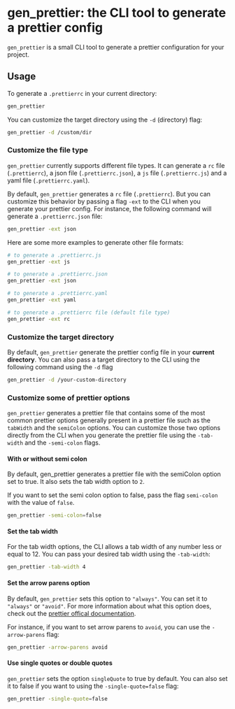 # gen_prettier: the CLI tool to generate a prettier config

`gen_prettier` is a small CLI tool to generate a prettier configuration for your project.

## Usage

To generate a `.prettierrc` in your current directory:

```sh
gen_prettier
```

You can customize the target directory using the `-d` (directory) flag:

```sh
gen_prettier -d /custom/dir
```

### Customize the file type

`gen_prettier` currently supports different file types. It can generate a `rc` file (`.prettierrc`), a json file (`.prettierrc.json`), a `js` file (`.prettierrc.js`) and a yaml file (`.prettierrc.yaml`).

By default, `gen_prettier` generates a `rc` file (`.prettierrc`). But you can customize this behavior by passing a flag `-ext` to the CLI when you generate your prettier config.
For instance, the following command will generate a `.prettierrc.json` file:

```sh
gen_prettier -ext json
```

Here are some more examples to generate other file formats:

```sh
# to generate a .prettierrc.js
gen_prettier -ext js

# to generate a .prettierrc.json
gen_prettier -ext json

# to generate a .prettierrc.yaml
gen_prettier -ext yaml

# to generate a .prettierrc file (default file type)
gen_prettier -ext rc
```

### Customize the target directory

By default, `gen_prettier` generate the prettier config file in your **current directory**. You can also pass a target directory to the CLI using the following command using the `-d` flag

```sh
gen_prettier -d /your-custom-directory
```

### Customize some of prettier options

`gen_prettier` generates a prettier file that contains some of the most common prettier options generally present in a prettier file such as the `tabWidth` and the `semiColon` options. You can customize those two options directly from the CLI when you generate the prettier file using the `-tab-width` and the `-semi-colon` flags.

#### With or without semi colon

By default, gen_prettier generates a prettier file with the semiColon option set to true. It also sets the tab width option to `2`.

If you want to set the semi colon option to false, pass the flag `semi-colon` with the value of `false`.

```sh
gen_prettier -semi-colon=false
```

#### Set the tab width

For the tab width options, the CLI allows a tab width of any number less or equal to 12. You can pass your desired tab width using the `-tab-width`:

```sh
gen_prettier -tab-width 4
```

#### Set the arrow parens option

By default, `gen_prettier` sets this option to `"always"`. You can set it to `"always"` or `"avoid"`. For more information about what this option does, check out the [prettier offical documentation](https://prettier.io/docs/en/options.html#arrow-function-parentheses).

For instance, if you want to set arrow parens to `avoid`, you can use the `-arrow-parens` flag:

```sh
gen_prettier -arrow-parens avoid
```

#### Use single quotes or double quotes

`gen_prettier` sets the option `singleQuote` to true by default. You can also set it to false if you want to using the `-single-quote=false` flag:

```sh
gen_prettier -single-quote=false
```
